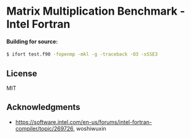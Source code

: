 # Matrix Multiplication Benchmark - Intel Fortran

#### Building for source:
```sh
$ ifort test.f90 -fopenmp -mkl -g -traceback -O3 -xSSE3
```

## License

MIT

## Acknowledgments

* https://software.intel.com/en-us/forums/intel-fortran-compiler/topic/269726, woshiwuxin
